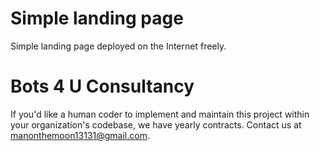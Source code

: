 # Simple landing page

Simple landing page deployed on the Internet freely.

# Bots 4 U Consultancy

If you'd like a human coder to implement and maintain this project within your organization's codebase, we have yearly contracts. Contact us at manonthemoon13131@gmail.com.
